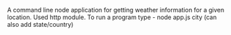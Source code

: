 A command line node application for getting weather information for a given location.
Used http module.
To run a program type - node app.js city (can also add state/country)